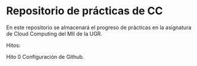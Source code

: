 # Repositorio de prácticas de CC
En este repositorio se almacenará el progreso de prácticas en la asignatura de Cloud Computing del MII de la UGR.

Hitos:

Hito 0 Configuración de Github.
  


